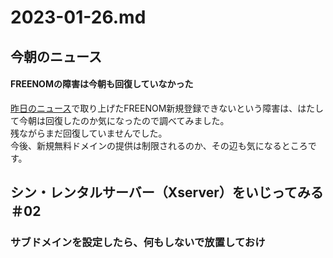 # 2023-01-26.md

## 今朝のニュース

#### FREENOMの障害は今朝も回復していなかった

[昨日のニュース](https://github.com/yuasys/chatty-journal/blob/main/2023/01/2023-01-25.md)で取り上げたFREENOM新規登録できないという障害は、はたして今朝は回復したのか気になったので調べてみました。  
残ながらまだ回復していませんでした。  
今後、新規無料ドメインの提供は制限されるのか、その辺も気になるところです。 

## シン・レンタルサーバー（Xserver）をいじってみる ＃02

### サブドメインを設定したら、何もしないで放置しておけ


